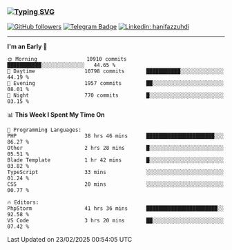 ### [![Typing SVG](https://readme-typing-svg.herokuapp.com?font=lato&size=22&lines=Hi+There+👋)](https://git.io/typing-svg) 

[![GitHub followers](https://img.shields.io/github/followers/hanifazzuhdi?label=Follow&style=social)](https://github.com/hanifazzuhdi/?tab=follow) 
[![Telegram Badge](https://img.shields.io/badge/-hanif0198-blue?style=social&logo=telegram&link=https://www.t.me/hanif0198/)](https://www.t.me/hanif0198/) 
[![Linkedin: hanifazzuhdi](https://img.shields.io/badge/-hanifazzuhdi-blue?style=flat-square&logo=Linkedin&logoColor=white&link=https://www.linkedin.com/in/hanif-az-zuhdi-69688019b/)](https://www.linkedin.com/in/hanif-az-zuhdi-69688019b/) 

<hr/>

<!--START_SECTION:waka-->
**I'm an Early 🐤** 

```text
🌞 Morning                10910 commits       ███████████░░░░░░░░░░░░░░   44.65 % 
🌆 Daytime                10798 commits       ███████████░░░░░░░░░░░░░░   44.19 % 
🌃 Evening                1957 commits        ██░░░░░░░░░░░░░░░░░░░░░░░   08.01 % 
🌙 Night                  770 commits         █░░░░░░░░░░░░░░░░░░░░░░░░   03.15 % 
```


📊 **This Week I Spent My Time On** 

```text
💬 Programming Languages: 
PHP                      38 hrs 46 mins      ██████████████████████░░░   86.27 % 
Other                    2 hrs 28 mins       █░░░░░░░░░░░░░░░░░░░░░░░░   05.51 % 
Blade Template           1 hr 42 mins        █░░░░░░░░░░░░░░░░░░░░░░░░   03.82 % 
TypeScript               33 mins             ░░░░░░░░░░░░░░░░░░░░░░░░░   01.24 % 
CSS                      20 mins             ░░░░░░░░░░░░░░░░░░░░░░░░░   00.77 % 

🔥 Editors: 
PhpStorm                 41 hrs 36 mins      ███████████████████████░░   92.58 % 
VS Code                  3 hrs 20 mins       ██░░░░░░░░░░░░░░░░░░░░░░░   07.42 % 
```


 Last Updated on 23/02/2025 00:54:05 UTC
<!--END_SECTION:waka-->
